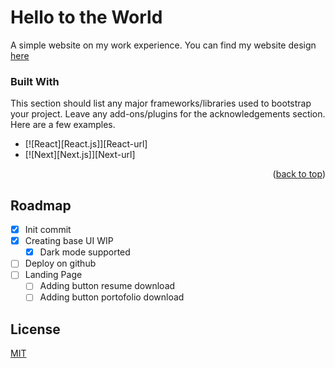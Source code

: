 # Hello to the World

A simple website on my work experience. You can find my website design [here](https://www.figma.com/file/OnQMiDeaBxSQjkiQWNpYcq/My-Hello-World-Website?node-id=20%3A2&t=APvZLI36oWtBy2mE-1) 

### Built With

This section should list any major frameworks/libraries used to bootstrap your project. Leave any add-ons/plugins for the acknowledgements section. Here are a few examples.

* [![React][React.js]][React-url]
* [![Next][Next.js]][Next-url]

<p align="right">(<a href="#readme-top">back to top</a>)</p>

<!-- ROADMAP -->
## Roadmap

- [x] Init commit
- [x] Creating base UI WIP
    - [x] Dark mode supported
- [ ] Deploy on github
- [ ] Landing Page
    - [ ] Adding button resume download
    - [ ] Adding button portofolio download

## License

[MIT](https://choosealicense.com/licenses/mit/)